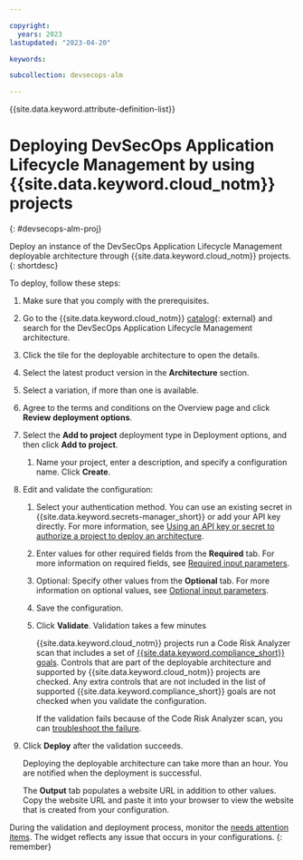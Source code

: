 ```yaml
---

copyright:
  years: 2023
lastupdated: "2023-04-20"

keywords:

subcollection: devsecops-alm

---
```


{{site.data.keyword.attribute-definition-list}}

# Deploying DevSecOps Application Lifecycle Management by using {{site.data.keyword.cloud_notm}} projects
{: #devsecops-alm-proj}

Deploy an instance of the DevSecOps Application Lifecycle Management deployable architecture through {{site.data.keyword.cloud_notm}} projects.
{: shortdesc}

To deploy, follow these steps:

1.  Make sure that you comply with the prerequisites.
1.  Go to the {{site.data.keyword.cloud_notm}} [catalog](/catalog#reference_architecture){: external} and search for the DevSecOps Application Lifecycle Management architecture.
1.  Click the tile for the deployable architecture to open the details.
1.  Select the latest product version in the **Architecture** section.
1.  Select a variation, if more than one is available.
1.  Agree to the terms and conditions on the Overview page and click **Review deployment options**.
1.  Select the **Add to project** deployment type in Deployment options, and then click **Add to project**.
    1.  Name your project, enter a description, and specify a configuration name. Click **Create**.
1.  Edit and validate the configuration:
    1.  Select your authentication method. You can use an existing secret in {{site.data.keyword.secrets-manager_short}} or add your API key directly. For more information, see [Using an API key or secret to authorize a project to deploy an architecture](/docs/secure-enterprise?topic=secure-enterprise-authorize-project).
    1.  Enter values for other required fields from the **Required** tab. For more information on required fields, see [Required input parameters](/docs/devsecops-alm?topic=devsecops-alm-devsecops-alm-vars#devsecops-alm-min).
    1.  Optional: Specify other values from the **Optional** tab. For more information on optional values, see [Optional input parameters](/docs/devsecops-alm?topic=devsecops-alm-devsecops-alm-vars#devsecops-alm-opt). 
    1.  Save the configuration.
    1.  Click **Validate**. Validation takes a few minutes

        {{site.data.keyword.cloud_notm}} projects run a Code Risk Analyzer scan that includes a set of [{{site.data.keyword.compliance_short}} goals](/docs/code-risk-analyzer-cli-plugin?topic=code-risk-analyzer-cli-plugin-cra-cli-plugin#terraform-scc-goals). Controls that are part of the deployable architecture and supported by {{site.data.keyword.cloud_notm}} projects are checked. Any extra controls that are not included in the list of supported {{site.data.keyword.compliance_short}} goals are not checked when you validate the configuration.

        If the validation fails because of the Code Risk Analyzer scan, you can [troubleshoot the failure](/docs/secure-enterprise?topic=secure-enterprise-ts-na-failures#na-checks-fail).
1.  Click **Deploy** after the validation succeeds.

    Deploying the deployable architecture can take more than an hour. You are notified when the deployment is successful.

    The **Output** tab populates a website URL in addition to other values. Copy the website URL and paste it into your browser to view the website that is created from your configuration.

During the validation and deployment process, monitor the [needs attention items](/docs/secure-enterprise?topic=secure-enterprise-needs-attention-projects). The widget reflects any issue that occurs in your configurations.
{: remember}
